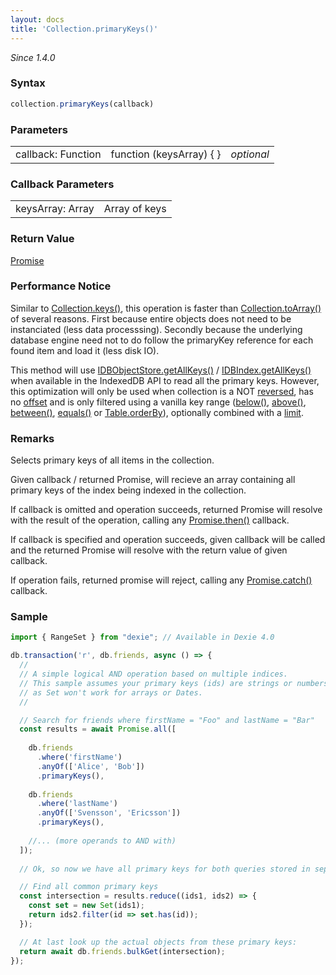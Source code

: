 ```yaml
---
layout: docs
title: 'Collection.primaryKeys()'
---
```


*Since 1.4.0*

### Syntax

```javascript
collection.primaryKeys(callback)
```

### Parameters

<table>
<tr><td>callback: Function</td><td>function (keysArray) { }</td><td><i>optional</i></td></tr>
</table>

### Callback Parameters

<table>
<tr><td>keysArray: Array</td><td>Array of keys</td></tr>
</table>

### Return Value

[Promise](/docs/Promise/Promise)

### Performance Notice

Similar to [Collection.keys()](/docs/Collection/Collection.keys()), this operation is faster than [Collection.toArray()](/docs/Collection/Collection.toArray()) of several reasons. First because entire objects does not need to be instanciated (less data processsing). Secondly because the underlying database engine need not to do follow the primaryKey reference for each found item and load it (less disk IO).

This method will use [IDBObjectStore.getAllKeys()](https://developer.mozilla.org/en-US/docs/Web/API/IDBObjectStore/getAllKeys) / [IDBIndex.getAllKeys()](https://developer.mozilla.org/en-US/docs/Web/API/IDBIndex/getAllKeys) when available in the IndexedDB API to read all the primary keys. However, this optimization will only be used when collection is a NOT [reversed](/docs/Collection/Collection.reverse()), has no [offset](/docs/Collection/Collection.offset()) and is only filtered using a vanilla key range ([below()](/docs/WhereClause/WhereClause.below()), [above()](/docs/WhereClause/WhereClause.above()), [between()](/docs/WhereClause/WhereClause.between()), [equals()](/docs/WhereClause/WhereClause.equals()) or [Table.orderBy](.docs/Table/Table.orderBy())), optionally combined with a [limit](/docs/Collection/Collection.limit()).

### Remarks

Selects primary keys of all items in the collection. 

Given callback / returned Promise, will recieve an array containing all primary keys of the index being indexed in the collection.

If callback is omitted and operation succeeds, returned Promise will resolve with the result of the operation, calling any [Promise.then()](/docs/Promise/Promise.then()) callback.

If callback is specified and operation succeeds, given callback will be called and the returned Promise will resolve with the return value of given callback.

If operation fails, returned promise will reject, calling any [Promise.catch()](/docs/Promise/Promise.catch()) callback.

### Sample

```javascript
import { RangeSet } from "dexie"; // Available in Dexie 4.0

db.transaction('r', db.friends, async () => {
  //
  // A simple logical AND operation based on multiple indices.
  // This sample assumes your primary keys (ids) are strings or numbers
  // as Set won't work for arrays or Dates.
  //

  // Search for friends where firstName = "Foo" and lastName = "Bar"
  const results = await Promise.all([
  
    db.friends
      .where('firstName')
      .anyOf(['Alice', 'Bob'])
      .primaryKeys(),
      
    db.friends
      .where('lastName')
      .anyOf(['Svensson', 'Ericsson'])
      .primaryKeys(),
      
    //... (more operands to AND with)
  ]);
  
  // Ok, so now we have all primary keys for both queries stored in separate results

  // Find all common primary keys
  const intersection = results.reduce((ids1, ids2) => {
    const set = new Set(ids1);
    return ids2.filter(id => set.has(id));
  });

  // At last look up the actual objects from these primary keys:
  return await db.friends.bulkGet(intersection);
});
```
